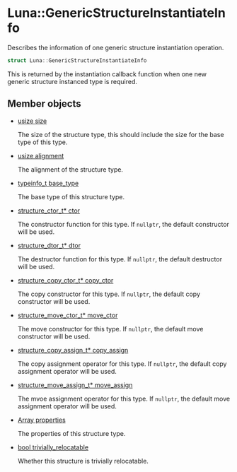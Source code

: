 # Luna::GenericStructureInstantiateInfo
Describes the information of one generic structure instantiation operation. 

```c++
struct Luna::GenericStructureInstantiateInfo
```

This is returned by the instantiation callback function when one new generic structure instanced type is required. 

## Member objects
* [usize size](struct_luna_1_1_generic_structure_instantiate_info_1a59f6400efda18d25d7b3cf3c2e7a3d3d.md)

    The size of the structure type, this should include the size for the base type of this type. 

* [usize alignment](struct_luna_1_1_generic_structure_instantiate_info_1a84c18f6f6874b7f530f0c3ffe156e3fb.md)

    The alignment of the structure type. 

* [typeinfo_t base_type](struct_luna_1_1_generic_structure_instantiate_info_1a04e4a2d458c31f2a64e8669d8568ead9.md)

    The base type of this structure type. 

* [structure_ctor_t* ctor](struct_luna_1_1_generic_structure_instantiate_info_1a8b562d2692e5808232b9a65c240e6103.md)

    The constructor function for this type. If `nullptr`, the default constructor will be used. 

* [structure_dtor_t* dtor](struct_luna_1_1_generic_structure_instantiate_info_1aa498db50ab9c3d7f9f84c97b8c24ac63.md)

    The destructor function for this type. If `nullptr`, the default destructor will be used. 

* [structure_copy_ctor_t* copy_ctor](struct_luna_1_1_generic_structure_instantiate_info_1abf45ac6225b448e989e041b420830949.md)

    The copy constructor for this type. If `nullptr`, the default copy constructor will be used. 

* [structure_move_ctor_t* move_ctor](struct_luna_1_1_generic_structure_instantiate_info_1a66e83256edf26122efc9735284bf5573.md)

    The move constructor for this type. If `nullptr`, the default move constructor will be used. 

* [structure_copy_assign_t* copy_assign](struct_luna_1_1_generic_structure_instantiate_info_1a7daacf4ed7ed76c8c18eb17f3ff4b1ed.md)

    The copy assignment operator for this type. If `nullptr`, the default copy assignment operator will be used. 

* [structure_move_assign_t* move_assign](struct_luna_1_1_generic_structure_instantiate_info_1a49a2c551255183998b610cfabb0bc464.md)

    The mvoe assignment operator for this type. If `nullptr`, the default move assignment operator will be used. 

* [Array<StructurePropertyDesc> properties](struct_luna_1_1_generic_structure_instantiate_info_1a9d4b7ec2acd9a6841c13e7ebd0262f23.md)

    The properties of this structure type. 

* [bool trivially_relocatable](struct_luna_1_1_generic_structure_instantiate_info_1a8e5f4fefafed4000ee467f8de565955d.md)

    Whether this structure is trivially relocatable. 

